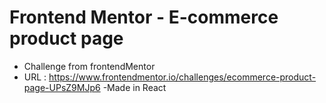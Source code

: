 #  Frontend Mentor - E-commerce product page

- Challenge from frontendMentor
- URL : https://www.frontendmentor.io/challenges/ecommerce-product-page-UPsZ9MJp6
-Made in React
